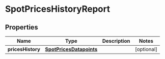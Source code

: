 
# SpotPricesHistoryReport

## Properties
Name | Type | Description | Notes
------------ | ------------- | ------------- | -------------
**pricesHistory** | [**SpotPricesDatapoints**](SpotPricesDatapoints.md) |  |  [optional]



